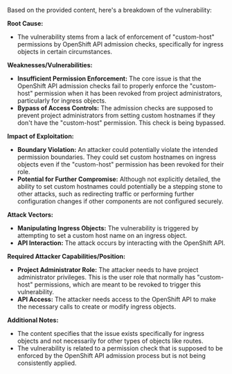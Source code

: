 Based on the provided content, here's a breakdown of the vulnerability:

**Root Cause:**

- The vulnerability stems from a lack of enforcement of "custom-host" permissions by OpenShift API admission checks, specifically for ingress objects in certain circumstances.

**Weaknesses/Vulnerabilities:**

- **Insufficient Permission Enforcement:** The core issue is that the OpenShift API admission checks fail to properly enforce the "custom-host" permission when it has been revoked from project administrators, particularly for ingress objects.
- **Bypass of Access Controls:** The admission checks are supposed to prevent project administrators from setting custom hostnames if they don't have the "custom-host" permission. This check is being bypassed.

**Impact of Exploitation:**

- **Boundary Violation:** An attacker could potentially violate the intended permission boundaries. They could set custom hostnames on ingress objects even if the "custom-host" permission has been revoked for their role.
- **Potential for Further Compromise:** Although not explicitly detailed, the ability to set custom hostnames could potentially be a stepping stone to other attacks, such as redirecting traffic or performing further configuration changes if other components are not configured securely.

**Attack Vectors:**

- **Manipulating Ingress Objects:** The vulnerability is triggered by attempting to set a custom host name on an ingress object.
- **API Interaction:** The attack occurs by interacting with the OpenShift API.

**Required Attacker Capabilities/Position:**

- **Project Administrator Role:** The attacker needs to have project administrator privileges. This is the user role that normally has "custom-host" permissions, which are meant to be revoked to trigger this vulnerability.
- **API Access:** The attacker needs access to the OpenShift API to make the necessary calls to create or modify ingress objects.

**Additional Notes:**
- The content specifies that the issue exists specifically for ingress objects and not necessarily for other types of objects like routes.
- The vulnerability is related to a permission check that is supposed to be enforced by the OpenShift API admission process but is not being consistently applied.